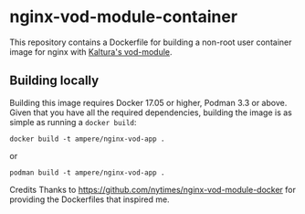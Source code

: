 nginx-vod-module-container
=======================

This repository contains a Dockerfile for building a non-root user 
container image for nginx with [Kaltura's
vod-module](https://github.com/kaltura/nginx-vod-module).

Building locally
----------------

Building this image requires Docker 17.05 or higher, Podman 3.3 or above. 
Given that you have all the required dependencies, building the image 
is as simple as running a ``docker build``:

```
docker build -t ampere/nginx-vod-app .
```
or 
```
podman build -t ampere/nginx-vod-app .
```
Credits
Thanks to https://github.com/nytimes/nginx-vod-module-docker for providing the Dockerfiles that inspired me.
